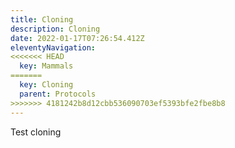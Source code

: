 ```yaml
---
title: Cloning
description: Cloning
date: 2022-01-17T07:26:54.412Z
eleventyNavigation:
<<<<<<< HEAD
  key: Mammals
=======
  key: Cloning
  parent: Protocols
>>>>>>> 4181242b8d12cbb536090703ef5393bfe2fbe8b8
---
```

Test cloning
